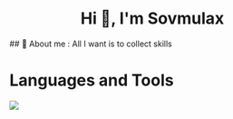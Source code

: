 <h1 align="center">Hi 👀, I'm Sovmulax</h1>
## 💬 About me : All I want is to collect skills

# Languages and Tools

<img src="https://skillicons.dev/icons?i=bootstrap,css,html,vue,js,nuxtjs,figma,xd,git,github,githubactions,nodejs,express,php,laravel,mongodb,firebase,mysql,sqlite,sequelize,androidstudio,flutter,dart,python,c,linux,vscode,linkedin,devto,discord,ai,linux,postman,stackoverflow&perline=12">
